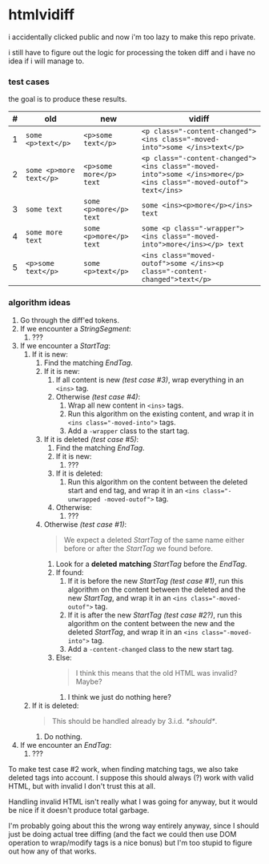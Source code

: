 # htmlvidiff

i accidentally clicked public and now i'm too lazy to make this repo private.

i still have to figure out the logic for processing the token diff and i have no
idea if i will manage to.

### test cases

the goal is to produce these results.

| #   | old                     | new                     | vidiff                                                                                                          |
| --- | ----------------------- | ----------------------- | --------------------------------------------------------------------------------------------------------------- |
| 1   | `some <p>text</p>`      | `<p>some text</p>`      | `<p class="-content-changed"><ins class="-moved-into">some </ins>text</p>`                                      |
| 2   | `some <p>more text</p>` | `<p>some more</p> text` | `<p class="-content-changed"><ins class="-moved-into">some </ins>more</p><ins class="-moved-outof"> text</ins>` |
| 3   | `some text`             | `some <p>more</p> text` | `some <ins><p>more</p></ins> text`                                                                              |
| 4   | `some more text`        | `some <p>more</p> text` | `some <p class="-wrapper"><ins class="-moved-into">more</ins></p> text`                                         |
| 5   | `<p>some text</p>`      | `some <p>text</p>`      | `<ins class="moved-outof">some </ins><p class="-content-changed">text</p>`                                      |

### algorithm ideas

1. Go through the diff'ed tokens.
2. If we encounter a _StringSegment_:
   1. ???
3. If we encounter a _StartTag_:
   1. If it is new:
      1. Find the matching _EndTag_.
      2. If it is new:
         1. If all content is new _(test case #3)_, wrap everything in an `<ins>` tag.
         2. Otherwise _(test case #4)_:
            1. Wrap all new content in `<ins>` tags.
            2. Run this algorithm on the existing content, and wrap it in `<ins class="-moved-into">` tags.
            3. Add a `-wrapper` class to the start tag.
      3. If it is deleted _(test case #5)_:
         1. Find the matching _EndTag_.
         2. If it is new:
            1. ???
         3. If it is deleted:
            1. Run this algorithm on the content between the deleted start and end tag, and wrap it in an `<ins class="-unwrapped -moved-outof">` tag.
         4. Otherwise:
            1. ???
      4. Otherwise _(test case #1)_:
         > We expect a deleted _StartTag_ of the same name either before or after
         > the _StartTag_ we found before.
         1. Look for a **deleted** **matching** _StartTag_ before the _EndTag_.
         2. If found:
            1. If it is before the new _StartTag_ _(test case #1)_, run this
               algorithm on the content between the deleted and the new
               _StartTag_, and wrap it in an `<ins class="-moved-outof">` tag.
            2. If it is after the new _StartTag_ _(test case #2?)_, run this
               algorithm on the content between the new and the deleted
               _StartTag_, and wrap it in an `<ins class="-moved-into">` tag.
            3. Add a `-content-changed` class to the new start tag.
         3. Else:
            > I think this means that the old HTML was invalid? Maybe?
            1. I think we just do nothing here?
   2. If it is deleted:
      > This should be handled already by 3.i.d. _\*should\*_.
      1. Do nothing.
4. If we encounter an _EndTag_:
   1. ???

To make test case #2 work, when finding matching tags, we also take deleted tags
into account. I suppose this should always (?) work with valid HTML, but with
invalid I don't trust this at all.

Handling invalid HTML isn't really what I was going for anyway, but it would be
nice if it doesn't produce total garbage.

I'm probably going about this the wrong way entirely anyway, since I should just
be doing actual tree diffing (and the fact we could then use DOM operation to
wrap/modify tags is a nice bonus) but I'm too stupid to figure out how any of
that works.
